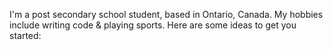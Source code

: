 

I'm a post secondary school student, based in Ontario, Canada. My hobbies include writing code & playing sports.
Here are some ideas to get you started:
